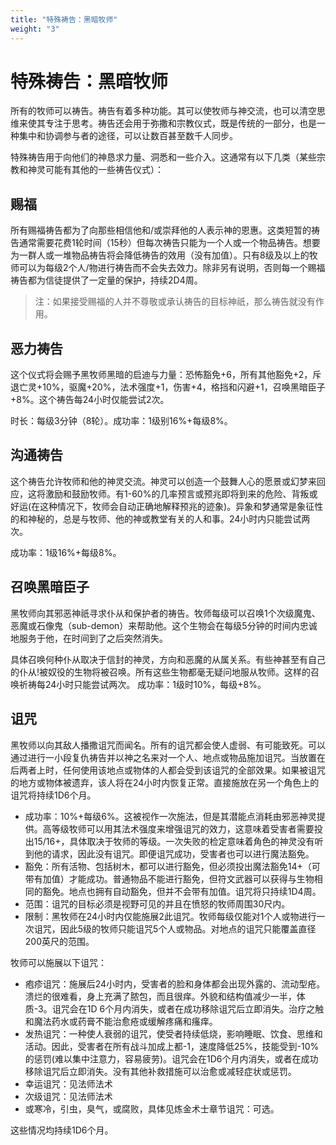 ```yaml
---
title: "特殊祷告：黑暗牧师"
weight: "3"
---
```

# 特殊祷告：黑暗牧师

所有的牧师可以祷告。祷告有着多种功能。其可以使牧师与神交流，也可以清空思维来使其专注于思考。祷告还会用于弥撒和宗教仪式，既是传统的一部分，也是一种集中和协调参与者的途径，可以让数百甚至数千人同步。

特殊祷告用于向他们的神恳求力量、洞悉和一些介入。这通常有以下几类（某些宗教和神灵可能有其他的一些祷告仪式）：

## 赐福

所有赐福祷告都为了向那些相信他和/或崇拜他的人表示神的恩惠。这类短暂的祷告通常需要花费1轮时间（15秒）但每次祷告只能为一个人或一个物品祷告。想要为一群人或一堆物品祷告将会降低祷告的效用（没有加值）。只有8级及以上的牧师可以为每级2个人/物进行祷告而不会失去效力。除非另有说明，否则每一个赐福祷告都为信徒提供了一定量的保护，持续2D4周。

> 注：如果接受赐福的人并不尊敬或承认祷告的目标神祇，那么祷告就没有作用。

## 恶力祷告

这个仪式将会赐予黑牧师黑暗的启迪与力量：恐怖豁免+6，所有其他豁免+2，斥退亡灵+10%，驱魔+20%，法术强度+1，伤害+4，格挡和闪避+1，召唤黑暗臣子+8%。这个祷告每24小时仅能尝试2次。

时长：每级3分钟（8轮）。成功率：1级别16%+每级8%。

## 沟通祷告

这个祷告允许牧师和他的神灵交流。神灵可以创造一个鼓舞人心的愿景或幻梦来回应，这将激励和鼓励牧师。有1-60%的几率预言或预兆即将到来的危险、背叛或好运(在这种情况下，牧师会自动正确地解释预兆的迹象)。异象和梦通常是象征性的和神秘的，总是与牧师、他的神或教堂有关的人和事。24小时内只能尝试两次。

成功率：1级16%+每级8%。

## 召唤黑暗臣子

黑牧师向其邪恶神祇寻求仆从和保护者的祷告。牧师每级可以召唤1个次级魔鬼、恶魔或石像鬼（sub-demon）来帮助他。这个生物会在每级5分钟的时间内忠诚地服务于他，在时间到了之后突然消失。

具体召唤何种仆从取决于信封的神灵，方向和恶魔的从属关系。有些神甚至有自己的仆从!被奴役的生物将被召唤。所有这些生物都毫无疑问地服从牧师。这样的召唤祈祷每24小时只能尝试两次。
成功率：1级时10%，每级+8%。

## 诅咒

黑牧师以向其敌人播撒诅咒而闻名。所有的诅咒都会使人虚弱、有可能致死。可以通过进行一小段复仇祷告并以神之名来对一个人、地点或物品施加诅咒。当放置在后两者上时，任何使用该地点或物体的人都会受到该诅咒的全部效果。如果被诅咒的地方或物体被遗弃，该人将在24小时内恢复正常。直接施放在另一个角色上的诅咒将持续1D6个月。

- 成功率：10%+每级6%。这被视作一次施法，但是其潜能点消耗由邪恶神灵提供。高等级牧师可以用其法术强度来增强诅咒的效力，这意味着受害者需要投出15/16+，具体取决于牧师的等级。一次失败的检定意味着角色的神灵没有听到他的请求，因此没有诅咒。即便诅咒成功，受害者也可以进行魔法豁免。
- 豁免：所有活物、包括树木，都可以进行豁免，但必须投出魔法豁免14+（可带有加值）才能成功。普通物品不能进行豁免，但符文武器可以获得与生物相同的豁免。地点也拥有自动豁免，但并不会带有加值。诅咒将只持续1D4周。
- 范围：诅咒的目标必须是视野可见的并且在愤怒的牧师周围30尺内。
- 限制：黑牧师在24小时内仅能施展2此诅咒。牧师每级仅能对1个人或物进行一次诅咒，因此5级的牧师只能诅咒5个人或物品。对地点的诅咒只能覆盖直径200英尺的范围。

牧师可以施展以下诅咒：

- 疱疹诅咒：施展后24小时内，受害者的脸和身体都会出现外露的、流动型疮。溃烂的很难看，身上充满了脓包，而且很痒。外貌和结构值减少一半，体质-3。诅咒会在1D 6个月内消失，或者在成功移除诅咒后立即消失。治疗之触和魔法药水或药膏不能治愈疮或缓解疼痛和瘙痒。
- 发热诅咒：一种使人衰弱的诅咒，使受者持续低烧，影响睡眠、饮食、思维和活动。因此，受害者在所有战斗加成上都-1，速度降低25%，技能受到-10%的惩罚(难以集中注意力，容易疲劳)。诅咒会在1D6个月内消失，或者在成功移除诅咒后立即消失。没有其他补救措施可以治愈或减轻症状或惩罚。
- 幸运诅咒：见法师法术
- 次级诅咒：见法师法术
- 或寒冷，引虫，臭气，或腐败，具体见炼金术士章节诅咒：可选。

这些情况均持续1D6个月。
